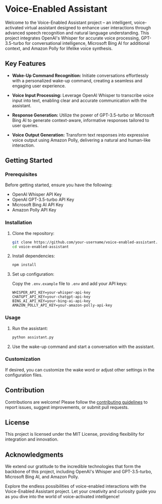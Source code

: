 # Voice-Enabled Assistant

Welcome to the Voice-Enabled Assistant project – an intelligent, voice-activated virtual assistant designed to enhance user interactions through advanced speech recognition and natural language understanding. This project integrates OpenAI's Whisper for accurate voice processing, GPT-3.5-turbo for conversational intelligence, Microsoft Bing AI for additional context, and Amazon Polly for lifelike voice synthesis.

## Key Features

- **Wake-Up Command Recognition:** Initiate conversations effortlessly with a personalized wake-up command, creating a seamless and engaging user experience.

- **Voice Input Processing:** Leverage OpenAI Whisper to transcribe voice input into text, enabling clear and accurate communication with the assistant.

- **Response Generation:** Utilize the power of GPT-3.5-turbo or Microsoft Bing AI to generate context-aware, informative responses tailored to user queries.

- **Voice Output Generation:** Transform text responses into expressive voice output using Amazon Polly, delivering a natural and human-like interaction.

## Getting Started

### Prerequisites

Before getting started, ensure you have the following:

- OpenAI Whisper API Key
- OpenAI GPT-3.5-turbo API Key
- Microsoft Bing AI API Key
- Amazon Polly API Key

### Installation

1. Clone the repository:

    ```bash
    git clone https://github.com/your-username/voice-enabled-assistant.git
    cd voice-enabled-assistant
    ```

2. Install dependencies:

    ```bash
    npm install
    ```

3. Set up configuration:

    Copy the `.env.example` file to `.env` and add your API keys:

    ```env
    WHISPER_API_KEY=your-whisper-api-key
    CHATGPT_API_KEY=your-chatgpt-api-key
    BING_AI_API_KEY=your-bing-ai-api-key
    AMAZON_POLLY_API_KEY=your-amazon-polly-api-key
    ```

### Usage

1. Run the assistant:

    ```bash
    python assistant.py
    ```

2. Use the wake-up command and start a conversation with the assistant.

### Customization

If desired, you can customize the wake word or adjust other settings in the configuration files.

## Contribution

Contributions are welcome! Please follow the [contributing guidelines](CONTRIBUTING.md) to report issues, suggest improvements, or submit pull requests.

## License

This project is licensed under the MIT License, providing flexibility for integration and innovation.

## Acknowledgments

We extend our gratitude to the incredible technologies that form the backbone of this project, including OpenAI's Whisper and GPT-3.5-turbo, Microsoft Bing AI, and Amazon Polly.

Explore the endless possibilities of voice-enabled interactions with the Voice-Enabled Assistant project. Let your creativity and curiosity guide you as you dive into the world of voice-activated intelligence!
